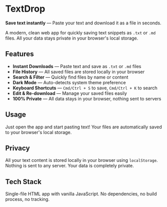 # TextDrop

**Save text instantly** — Paste your text and download it as a file in seconds.

A modern, clean web app for quickly saving text snippets as `.txt` or `.md` files. All your data stays private in your browser's local storage.

## Features

- **Instant Downloads** — Paste text and save as `.txt` or `.md` files
- **File History** — All saved files are stored locally in your browser
- **Search & Filter** — Quickly find files by name or content
- **Dark Mode** — Auto-detects system theme preference
- **Keyboard Shortcuts** — `Cmd/Ctrl + S` to save, `Cmd/Ctrl + K` to search
- **Edit & Re-download** — Manage your saved files easily
- **100% Private** — All data stays in your browser, nothing sent to servers

## Usage

Just open the app and start pasting text! Your files are automatically saved to your browser's local storage.

## Privacy

All your text content is stored locally in your browser using `localStorage`. Nothing is sent to any server. Your data is completely private.

## Tech Stack

Single-file HTML app with vanilla JavaScript. No dependencies, no build process, no tracking.
